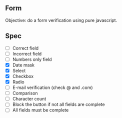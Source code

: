 ## Form
Objective: do a form verification using pure javascript.

## Spec
- [ ] Correct field
- [ ] Incorrect field
- [ ] Numbers only field
- [x] Date mask
- [x] Select
- [x] Checkbox
- [x] Radio
- [ ] E-mail verification (check @ and .com)
- [ ] Comparison
- [ ] Character count
- [ ] Block the button if not all fields are complete
- [ ] All fields must be complete
